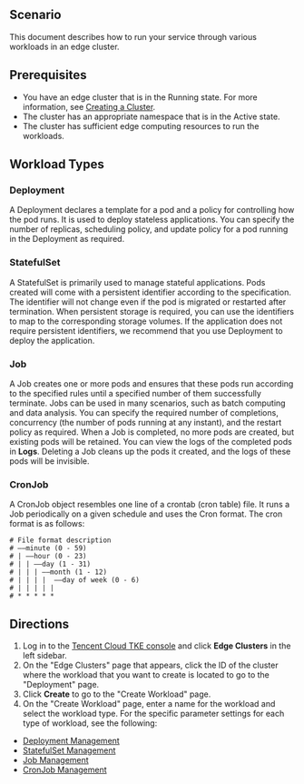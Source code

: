 ## Scenario
This document describes how to run your service through various workloads in an edge cluster.

## Prerequisites
- You have an edge cluster that is in the Running state. For more information, see [Creating a Cluster](https://intl.cloud.tencent.com/document/product/457/30637).
- The cluster has an appropriate namespace that is in the Active state.
- The cluster has sufficient edge computing resources to run the workloads.

## Workload Types
### Deployment
A Deployment declares a template for a pod and a policy for controlling how the pod runs. It is used to deploy stateless applications. You can specify the number of replicas, scheduling policy, and update policy for a pod running in the Deployment as required.

### StatefulSet
A StatefulSet is primarily used to manage stateful applications. Pods created will come with a persistent identifier according to the specification. The identifier will not change even if the pod is migrated or restarted after termination.
When persistent storage is required, you can use the identifiers to map to the corresponding storage volumes. If the application does not require persistent identifiers, we recommend that you use Deployment to deploy the application.

### Job
A Job creates one or more pods and ensures that these pods run according to the specified rules until a specified number of them successfully terminate. Jobs can be used in many scenarios, such as batch computing and data analysis. You can specify the required number of completions, concurrency (the number of pods running at any instant), and the restart policy as required.
When a Job is completed, no more pods are created, but existing pods will be retained. You can view the logs of the completed pods in **Logs**. Deleting a Job cleans up the pods it created, and the logs of these pods will be invisible.

### CronJob
A CronJob object resembles one line of a crontab (cron table) file. It runs a Job periodically on a given schedule and uses the Cron format.
The cron format is as follows:
```
# File format description
# ——minute (0 - 59)
# | ——hour (0 - 23)
# | | ——day (1 - 31)
# | | | ——month (1 - 12)
# | | | |  ——day of week (0 - 6)
# | | | | |
# * * * * *
```

## Directions
1. Log in to the [Tencent Cloud TKE console](https://console.cloud.tencent.com/tke2) and click **Edge Clusters** in the left sidebar.
2. On the "Edge Clusters" page that appears, click the ID of the cluster where the workload that you want to create is located to go to the "Deployment" page.
3. Click **Create** to go to the "Create Workload" page.
4. On the "Create Workload" page, enter a name for the workload and select the workload type.
For the specific parameter settings for each type of workload, see the following:
 - [Deployment Management](https://intl.cloud.tencent.com/document/product/457/30662)
 - [StatefulSet Management](https://intl.cloud.tencent.com/document/product/457/30663)
 - [Job Management](https://intl.cloud.tencent.com/document/product/457/30665)
 - [CronJob Management](https://intl.cloud.tencent.com/document/product/457/30666)


